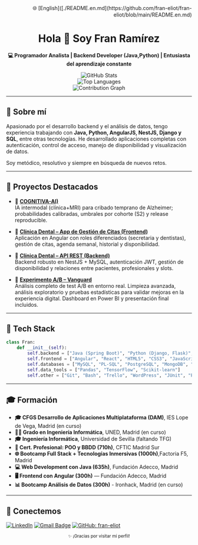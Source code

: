<div align="right">🌐 [English]([./README.en.md](https://github.com/fran-eliot/fran-eliot/blob/main/README.en.md)</div>
<div align="center">

  <h1>Hola 👋 Soy Fran Ramírez</h1>
  <p><strong>💻 Programador Analista | Backend Developer (Java,Python) | Entusiasta del aprendizaje constante</strong></p>

  <img src="https://github-readme-stats.vercel.app/api?username=fran-eliot&show_icons=true&theme=default&border_radius=10" alt="GitHub Stats" />
  <br />
  <img src="https://github-readme-stats.vercel.app/api/top-langs/?username=fran-eliot&layout=compact&theme=default&border_radius=10" alt="Top Languages" />
  <br />
  <img src="https://github-readme-activity-graph.vercel.app/graph?username=fran-eliot&theme=github-light" alt="Contribution Graph" />
</div>

---

## 🚀 Sobre mí

Apasionado por el desarrollo backend y el análisis de datos, tengo experiencia trabajando con **Java, Python, AngularJS, NestJS, Django y SQL**, entre otras tecnologías. He desarrollado aplicaciones completas con autenticación, control de acceso, manejo de disponibilidad y visualización de datos.

Soy metódico, resolutivo y siempre en búsqueda de nuevos retos.

---

## 💼 Proyectos Destacados

- 🧠 **[COGNITIVA-AI)](https://github.com/fran-eliot/cognitiva-ai)**  
  IA intermodal (clínica+MRI) para cribado temprano de Alzheimer; probabilidades calibradas, umbrales por cohorte (S2) y release reproducible.

- 🦷 **[Clínica Dental – App de Gestión de Citas (Frontend)](https://github.com/fran-eliot/dental-front)**  
  Aplicación en Angular con roles diferenciados (secretaria y dentistas), gestión de citas, agenda semanal, historial y disponibilidad.

- 🦷 **[Clínica Dental – API REST (Backend)](https://github.com/fran-eliot/dental-back)**  
  Backend robusto en NestJS + MySQL, autenticación JWT, gestión de disponibilidad y relaciones entre pacientes, profesionales y slots.

- 🧪 **[Experimento A/B – Vanguard](https://github.com/fran-eliot/vanguard-ab-test)**  
  Análisis completo de test A/B en entorno real. Limpieza avanzada, análisis exploratorio y pruebas estadísticas para validar mejoras en la experiencia digital. Dashboard en Power BI y presentación final incluidos.

---

## 🧰 Tech Stack

```python
class Fran:
    def __init__(self):
        self.backend = ["Java (Spring Boot)", "Python (Django, Flask)", "PHP (Symfony)", "Typescript (NestJS)"]
        self.frontend = ["Angular", "React", "HTML5", "CSS3", "JavaScript", "Bootstrap"]
        self.databases = ["MySQL", "PL-SQL", "PostgreSQL", "MongoDB", "SQL Server", "DB2"]
        self.data_tools = ["Pandas", "TensorFlow", "Scikit-learn"]
        self.other = ["Git", "Bash", "Trello", "WordPress", "JUnit", "PyTest", "PHPUnit", "AWS"]
```
---
 ## 🎓 Formación

- **🎓 CFGS Desarrollo de Aplicaciones Multiplataforma (DAM)**, IES Lope de Vega, Madrid (en curso)
- **🧑‍🎓 Grado en Ingeniería Informática**,  UNED, Madrid (en curso)
- **🎓 Ingeniería Informática**, Universidad de Sevilla (faltando TFG)
- **🧾 Cert. Profesional: POO y BBDD (710h)**, CFTIC Madrid Sur
- **🌐 Bootcamp Full Stack + Tecnologías Inmersivas (1000h)**,Factoria F5, Madrid
- **💻 Web Development con Java (635h)**, Fundación Adecco, Madrid
- **🖥️ Frontend con Angular (300h)** — Fundación Adecco, Madrid
- **📊 Bootcamp Análisis de Datos (300h)** - Ironhack, Madrid (en curso)

---
## 🤝 Conectemos

[![LinkedIn](https://img.shields.io/badge/LinkedIn-franeliot-blue?style=flat-square&logo=linkedin)](https://www.linkedin.com/in/franeliot/)
[![Gmail Badge](https://img.shields.io/badge/-ramirez.martin.francisco@gmail.com-c14438?style=flat-square&logo=Gmail&logoColor=white&link=mailto:ramirez.martin.francisco@gmail.com)](mailto:ramirez.martin.francisco@gmail.com)
[![GitHub: fran-eliot](https://img.shields.io/github/followers/fran-eliot?label=follow&style=social)](https://github.com/fran-eliot)

<div align="center"> <small>✨ ¡Gracias por visitar mi perfil! </small> </div> 


